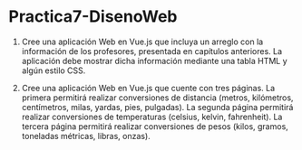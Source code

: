 # Practica7-DisenoWeb

1. Cree una aplicación Web en Vue.js que incluya un arreglo con la información de los profesores, presentada en capítulos anteriores. La aplicación debe mostrar dicha información mediante una tabla HTML y algún estilo CSS.

2. Cree una aplicación Web en Vue.js que cuente con tres páginas. La primera permitirá realizar conversiones de distancia (metros, kilómetros, centímetros, milas, yardas, pies, pulgadas). La segunda página permitirá realizar conversiones de temperaturas (celsius, kelvin, fahrenheit). La tercera página permitirá realizar conversiones de pesos (kilos, gramos, toneladas métricas, libras, onzas).
